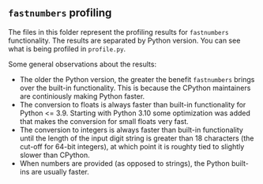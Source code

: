 ## `fastnumbers` profiling

The files in this folder represent the profiling results for
`fastnumbers` functionality. The results are separated by Python version.
You can see what is being profiled in `profile.py`.

Some general observations about the results:
- The older the Python version, the greater the benefit `fastnumbers` brings
  over the built-in functionality. This is because the CPython maintainers are
  continiously making Python faster.
- The conversion to floats is always faster than built-in functionality
  for Python <= 3.9. Starting with Python 3.10 some optimization was added
  that makes the conversion for small floats very fast.
- The conversion to integers is always faster than built-in functionality
  until the length of the input digit string is greater than 18 characters
  (the cut-off for 64-bit integers), at which point it is roughty tied to
  slightly slower than CPython.
- When numbers are provided (as opposed to strings), the Python built-ins
  are usually faster.
